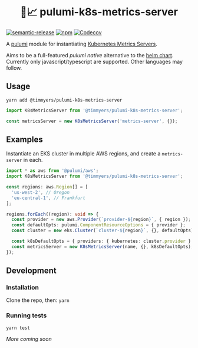 <h1 align="center">🍹📈 pulumi-k8s-metrics-server</h1>

[![semantic-release](https://img.shields.io/badge/%20%20%F0%9F%93%A6%F0%9F%9A%80-semantic--release-e10079.svg)](https://github.com/semantic-release/semantic-release)
[![npm](https://img.shields.io/npm/v/@timmyers/pulumi-k8s-metrics-server.svg?style=popout)](https://www.npmjs.com/package/@timmyers/pulumi-k8s-metrics-server)
[![Codecov](https://img.shields.io/codecov/c/github/timmyers/pulumi-k8s-metrics-server.svg?style=popout)](https://codecov.io/gh/timmyers/pulumi-k8s-metrics-server)

A [pulumi](https://www.pulumi.com) module for instantiating [Kubernetes Metrics Servers](https://github.com/kubernetes-incubator/metrics-server).

Aims to be a full-featured *pulumi native* alternative to the [helm chart](https://github.com/helm/charts/tree/master/stable/metrics-server). Currently only javascript/typescript are supported.  Other languages may follow.

## Usage

`yarn add @timmyers/pulumi-k8s-metrics-server`

```typescript
import K8sMetricsServer from '@timmyers/pulumi-k8s-metrics-server';

const metricsServer = new K8sMetricsServer('metrics-server', {});
```

## Examples
Instantiate an EKS cluster in multiple AWS regions, and create a `metrics-server` in each.
```typescript
import * as aws from '@pulumi/aws';
import K8sMetricsServer from '@timmyers/pulumi-k8s-metrics-server';

const regions: aws.Region[] = [
  'us-west-2', // Oregon
  'eu-central-1', // Frankfurt
];

regions.forEach((region): void => {
  const provider = new aws.Provider(`provider-${region}`, { region });
  const defaultOpts: pulumi.ComponentResourceOptions = { provider };
  const cluster = new eks.Cluster(`cluster-${region}`, {}, defaultOpts);

  const k8sDefaultOpts = { providers: { kubernetes: cluster.provider } };
  const metricsServer = new K8sMetricsServer(name, {}, k8sDefaultOpts);
});
```

## Development
### Installation
Clone the repo, then:
`yarn`

### Running tests
`yarn test`

_More coming soon_